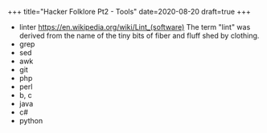 +++
title="Hacker Folklore Pt2 - Tools"
date=2020-08-20
draft=true
+++

- linter
  https://en.wikipedia.org/wiki/Lint_(software)
  The term "lint" was derived from the name of the tiny bits of fiber and fluff shed by clothing.
- grep
- sed
- awk
- git
- php
- perl
- b, c
- java
- c#
- python
